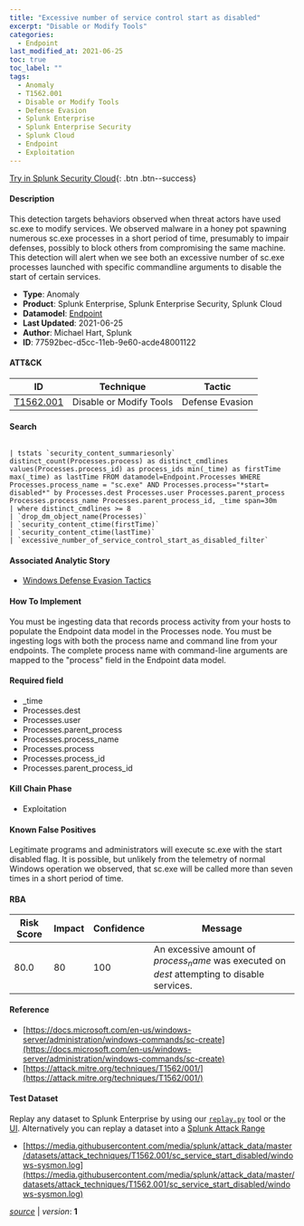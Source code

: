 ```yaml
---
title: "Excessive number of service control start as disabled"
excerpt: "Disable or Modify Tools"
categories:
  - Endpoint
last_modified_at: 2021-06-25
toc: true
toc_label: ""
tags:
  - Anomaly
  - T1562.001
  - Disable or Modify Tools
  - Defense Evasion
  - Splunk Enterprise
  - Splunk Enterprise Security
  - Splunk Cloud
  - Endpoint
  - Exploitation
---
```




[Try in Splunk Security Cloud](https://www.splunk.com/en_us/cyber-security.html){: .btn .btn--success}

#### Description

This detection targets behaviors observed when threat actors have used sc.exe to modify services. We observed malware in a honey pot spawning numerous sc.exe processes in a short period of time, presumably to impair defenses, possibly to block others from compromising the same machine.  This detection will alert when we see both an excessive number of sc.exe processes launched with specific commandline arguments to disable the start of certain services.

- **Type**: Anomaly
- **Product**: Splunk Enterprise, Splunk Enterprise Security, Splunk Cloud
- **Datamodel**: [Endpoint](https://docs.splunk.com/Documentation/CIM/latest/User/Endpoint)
- **Last Updated**: 2021-06-25
- **Author**: Michael Hart, Splunk
- **ID**: 77592bec-d5cc-11eb-9e60-acde48001122


#### ATT&CK

| ID          | Technique   | Tactic         |
| ----------- | ----------- | -------------- |
| [T1562.001](https://attack.mitre.org/techniques/T1562/001/) | Disable or Modify Tools | Defense Evasion |


#### Search

```

| tstats `security_content_summariesonly` distinct_count(Processes.process) as distinct_cmdlines values(Processes.process_id) as process_ids min(_time) as firstTime max(_time) as lastTime FROM datamodel=Endpoint.Processes WHERE Processes.process_name = "sc.exe" AND Processes.process="*start= disabled*" by Processes.dest Processes.user Processes.parent_process Processes.process_name Processes.parent_process_id, _time span=30m 
| where distinct_cmdlines >= 8 
| `drop_dm_object_name(Processes)` 
| `security_content_ctime(firstTime)` 
| `security_content_ctime(lastTime)` 
| `excessive_number_of_service_control_start_as_disabled_filter`
```

#### Associated Analytic Story
* [Windows Defense Evasion Tactics](/stories/windows_defense_evasion_tactics)


#### How To Implement
You must be ingesting data that records process activity from your hosts to populate the Endpoint data model in the Processes node. You must be ingesting logs with both the process name and command line from your endpoints. The complete process name with command-line arguments are mapped to the &#34;process&#34; field in the Endpoint data model.

#### Required field
* _time
* Processes.dest
* Processes.user
* Processes.parent_process
* Processes.process_name
* Processes.process
* Processes.process_id
* Processes.parent_process_id


#### Kill Chain Phase
* Exploitation


#### Known False Positives
Legitimate programs and administrators will execute sc.exe with the start disabled flag.  It is possible, but unlikely from the telemetry of normal Windows operation we observed, that sc.exe will be called more than seven times in a short period of time.



#### RBA

| Risk Score  | Impact      | Confidence   | Message      |
| ----------- | ----------- |--------------|--------------|
| 80.0 | 80 | 100 | An excessive amount of $process_name$ was executed on $dest$ attempting to disable services. |



#### Reference

* [https://docs.microsoft.com/en-us/windows-server/administration/windows-commands/sc-create](https://docs.microsoft.com/en-us/windows-server/administration/windows-commands/sc-create)
* [https://attack.mitre.org/techniques/T1562/001/](https://attack.mitre.org/techniques/T1562/001/)



#### Test Dataset
Replay any dataset to Splunk Enterprise by using our [`replay.py`](https://github.com/splunk/attack_data#using-replaypy) tool or the [UI](https://github.com/splunk/attack_data#using-ui).
Alternatively you can replay a dataset into a [Splunk Attack Range](https://github.com/splunk/attack_range#replay-dumps-into-attack-range-splunk-server)

* [https://media.githubusercontent.com/media/splunk/attack_data/master/datasets/attack_techniques/T1562.001/sc_service_start_disabled/windows-sysmon.log](https://media.githubusercontent.com/media/splunk/attack_data/master/datasets/attack_techniques/T1562.001/sc_service_start_disabled/windows-sysmon.log)



[*source*](https://github.com/splunk/security_content/tree/develop/detections/endpoint/excessive_number_of_service_control_start_as_disabled.yml) \| *version*: **1**